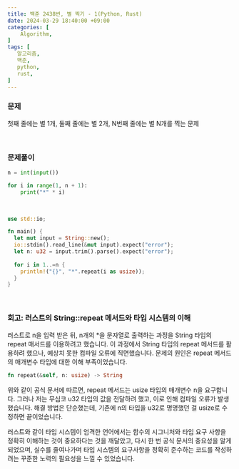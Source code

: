 ```yaml
---
title: 백준 2438번, 별 찍기 - 1(Python, Rust)
date: 2024-03-29 18:40:00 +09:00
categories: [
    Algorithm,
]
tags: [
   알고리즘,
   백준,
   python,
   rust,
]
---
```


### 문제
첫째 줄에는 별 1개, 둘째 줄에는 별 2개, N번째 줄에는 별 N개를 찍는 문제

<br/>

### 문제풀이

```python
n = int(input())

for i in range(1, n + 1):
    print("*" * i)
```
<br/>

```rust
use std::io;

fn main() {
  let mut input = String::new();
  io::stdin().read_line(&mut input).expect("error");
  let n: u32 = input.trim().parse().expect("error"); 
  
  for i in 1..=n {
    println!("{}", "*".repeat(i as usize));
  }
}
```
<br/>

### 회고:  러스트의 String::repeat 메서드와 타입 시스템의 이해
러스트로 n을 입력 받은 뒤, n개의 *을 문자열로 출력하는 과정을 String 타입의 repeat 매서드를 이용하려고 했습니다.
이 과정에서 String 타입의 repeat 메서드를 활용하려 했으나, 예상치 못한 컴파일 오류에 직면했습니다. 문제의 원인은 repeat 메서드의 매개변수 타입에 대한 이해 부족이었습니다.
```rust
fn repeat(&self, n: usize) -> String
```
위와 같이 공식 문서에 따르면, repeat 메서드는 usize 타입의 매개변수 n을 요구합니다. 그러나 저는 무심코 u32 타입의 값을 전달하려 했고, 이로 인해 컴파일 오류가 발생했습니다.
해결 방법은 단순했는데, 기존에 n의 타입을 u32로 명명했던 걸 usize로 수정하면 끝이었습니다.

러스트와 같이 타입 시스템이 엄격한 언어에서는 함수의 시그니처와 타입 요구 사항을 정확히 이해하는 것이 중요하다는 것을 깨달았고,
다시 한 번 공식 문서의 중요성을 알게 되었으며,
실수를 줄여나가며 타입 시스템의 요구사항을 정확히 준수하는 코드를 작성하려는 꾸준한 노력의 필요성을 느낄 수 있었습니다.
